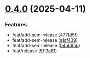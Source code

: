 # [0.4.0](https://github.com/stuttgart-things/survey/compare/v0.3.1...v0.4.0) (2025-04-11)


### Features

* feat/add-sem-release ([477fd5f](https://github.com/stuttgart-things/survey/commit/477fd5f2fa17eaaf50e55657a1bc6be27a94cbe1))
* feat/add-sem-release ([a1af439](https://github.com/stuttgart-things/survey/commit/a1af4399a5eba5684e224087dec9af5011374826))
* feat/add-sem-release ([04a68ab](https://github.com/stuttgart-things/survey/commit/04a68abf25791cee5caf6bd1a0f3faef9db20017))
* feat/release ([5113a81](https://github.com/stuttgart-things/survey/commit/5113a81641f407efa70c17bbecc4c9c956985034))
